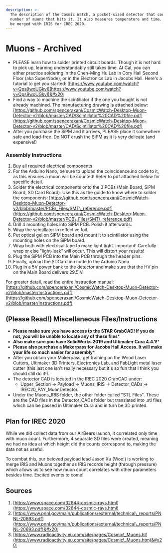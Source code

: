 ```yaml
---
description: >-
  The description of the Cosmic Watch, a pocket-sized detector that counts the
  number of muons that hits it. It also measures temperature and time. It will
  be merged with IRIS for IREC 2020.
---
```


# Muons - Archived

* PLEASE learn how to solder printed circuit boards. Though it is not hard to pick up, learning understandably still takes time. At Cal, you can either practice soldering in the Chen-Ming Hu Lab in Cory Hall Second Floor (aka SuperNode), or in the Electronics Lab in Jacobs Hall. Here's a tutorial to get you started: [https://www.youtube.com/watch?v=Qps9woUGkvI](https://www.youtube.com/watch?v=Qps9woUGkvI)&#x20;
* Find a way to machine the scintillator if the one you bought is not already machined. The manufacturing drawing is attached below: [https://github.com/spenceraxani/CosmicWatch-Desktop-Muon-Detector-v2/blob/master/CAD/Scintillator%20CAD%20file.pdf](https://github.com/spenceraxani/CosmicWatch-Desktop-Muon-Detector-v2/blob/master/CAD/Scintillator%20CAD%20file.pdf)
* After you purchase the SiPM and it arrives, PLEASE place it somewhere safe and load-free. Do NOT crush the SiPM as it is very delicate (and expensive!)

### **Assembly Instructions**

1. Buy all required electrical components
2. For the Arduino Nano, be sure to upload the coincidence.ino code to it, as this ensures a muon will be counted! Refer to pdf attached below for specific detail.&#x20;
3. Solder the electrical components onto the 3 PCBs (Main Board, SiPM Board, SD Card Board). Use this as the guide to know where to solder the components: [https://github.com/spenceraxani/CosmicWatch-Desktop-Muon-Detector-v2/blob/master/PCB\_Files/SMT\_reference.pdf](https://github.com/spenceraxani/CosmicWatch-Desktop-Muon-Detector-v2/blob/master/PCB\_Files/SMT\_reference.pdf)
4. Drill 4 mounting holes into SiPM PCB. Polish it afterwards.&#x20;
5. Wrap the scintillator in reflective foil.&#x20;
6. Put optical gel on SiPM board and mount it to scintillator using the mounting holes on the SiPM board.&#x20;
7. Wrap both with electrical tape to make light tight. Important! Carefully wrap or else "light-leak" will occur. This will distort your results!
8. Plug the SiPM PCB into the Main PCB through the header pins.&#x20;
9. Finally, upload the SDCard.ino code to the Arduino Nano.&#x20;
10. Plug in a 5V power bank to the detector and make sure that the HV pin on the Main Board delivers 29.5 V.&#x20;

For greater detail, read the entire instruction manual: [https://github.com/spenceraxani/CosmicWatch-Desktop-Muon-Detector-v2/blob/master/Instructions.pdf](https://github.com/spenceraxani/CosmicWatch-Desktop-Muon-Detector-v2/blob/master/Instructions.pdf)

## (Please Read!) Miscellaneous Files/Instructions

* **Please make sure you have access to the STAR GrabCAD! If you do not, you will be unable to locate any of these files**\*
* **Also make sure you have SolidWorks 2019 and Ultimaker Cura 4.4.1!**\*
* **Please also purchase a Makerpass for Jacobs Hall Access. It will make your life so much easier for assembly**\*
* After you obtain your Makerpass, get training on the Wood Laser Cutters, Ultimaker 3D Printers, Electronics Lab, and FabLight metal laser cutter (this last one isn't really necessary but it's so fun that I think you should still do it!).&#x20;
* The detector CAD is located in the IREC 2020 GrabCAD under:&#x20;
  * Upper\_Section -> Payload -> Muons\_IRIS -> Detector\_CADs -> IREC20\_PAY\_MuonDetector.&#x20;
* Under the Muons\_IRIS folder, the other folder called "STL Files". These are the CAD files in the Detector\_CADs folder but translated into .stl files which can be passed in Ultimaker Cura and in turn be 3D printed.&#x20;

## Plan for IREC 2020

While we did collect data from our AirBears launch, it correlated only time with muon count. Furthermore, 4 separate SD files were created, meaning we had no idea at which height did the counts correspond to, making the data not as useful.&#x20;

To combat this, our beloved payload lead Jason Xu (Woo!) is working to merge IRIS and Muons together as IRIS records height (through pressure) which allows us to see how muon count correlates with other parameters besides time. Excited events to come!

## Sources

1. [https://www.space.com/32644-cosmic-rays.html](https://www.space.com/32644-cosmic-rays.html)
2. [https://www.pnnl.gov/main/publications/external/technical\_reports/PNNL-20693.pdf](https://www.pnnl.gov/main/publications/external/technical\_reports/PNNL-20693.pdf)&#x20;
3. [https://www.radioactivity.eu.com/site/pages/Cosmic\_Muons.ht](https://www.radioactivity.eu.com/site/pages/Cosmic\_Muons.htm)&#x20;
